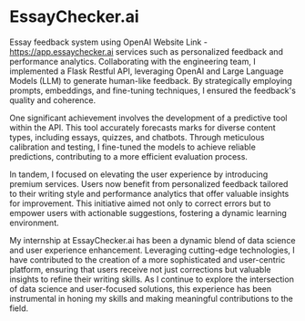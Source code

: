# EssayChecker.ai
Essay feedback system using OpenAI
Website Link - https://app.essaychecker.ai
services such as personalized feedback and performance analytics. Collaborating with the engineering team, I implemented a Flask Restful API, leveraging OpenAI and Large Language Models (LLM) to generate human-like feedback. By strategically employing prompts, embeddings, and fine-tuning techniques, I ensured the feedback's quality and coherence.

One significant achievement involves the development of a predictive tool within the API. This tool accurately forecasts marks for diverse content types, including essays, quizzes, and chatbots. Through meticulous calibration and testing, I fine-tuned the models to achieve reliable predictions, contributing to a more efficient evaluation process.

In tandem, I focused on elevating the user experience by introducing premium services. Users now benefit from personalized feedback tailored to their writing style and performance analytics that offer valuable insights for improvement. This initiative aimed not only to correct errors but to empower users with actionable suggestions, fostering a dynamic learning environment.

My internship at EssayChecker.ai has been a dynamic blend of data science and user experience enhancement. Leveraging cutting-edge technologies, I have contributed to the creation of a more sophisticated and user-centric platform, ensuring that users receive not just corrections but valuable insights to refine their writing skills. As I continue to explore the intersection of data science and user-focused solutions, this experience has been instrumental in honing my skills and making meaningful contributions to the field.
